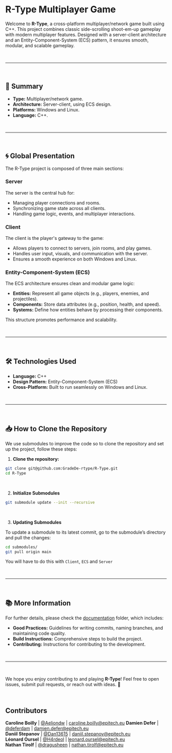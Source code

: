 # R-Type Multiplayer Game

Welcome to **R-Type**, a cross-platform multiplayer/network game built using C++. This project combines classic side-scrolling shoot-em-up gameplay with modern multiplayer features. Designed with a server-client architecture and an Entity-Component-System (ECS) pattern, it ensures smooth, modular, and scalable gameplay.

<br>

---

<br>

## 📝 Summary

- **Type:** Multiplayer/network game.
- **Architecture:** Server-client, using ECS design.
- **Platforms:** Windows and Linux.
- **Language:** C++.

<br>

---

<br>

## 🌀 Global Presentation

The R-Type project is composed of three main sections:

### **Server**
The server is the central hub for:
- Managing player connections and rooms.
- Synchronizing game state across all clients.
- Handling game logic, events, and multiplayer interactions.

### **Client**
The client is the player's gateway to the game:
- Allows players to connect to servers, join rooms, and play games.
- Handles user input, visuals, and communication with the server.
- Ensures a smooth experience on both Windows and Linux.

### **Entity-Component-System (ECS)**
The ECS architecture ensures clean and modular game logic:
- **Entities:** Represent all game objects (e.g., players, enemies, and projectiles).
- **Components:** Store data attributes (e.g., position, health, and speed).
- **Systems:** Define how entities behave by processing their components.

This structure promotes performance and scalability.

<br>

---

<br>

## 🛠 Technologies Used

- **Language:** C++
- **Design Pattern:** Entity-Component-System (ECS)
- **Cross-Platform:** Built to run seamlessly on Windows and Linux.

<br>

---

<br>

## 📥 How to Clone the Repository

We use submodules to improve the code so to clone the repository and set up the project, follow these steps:

1. **Clone the repository:**
```bash
git clone git@github.com:GradeDe-rtype/R-Type.git
cd R-Type
```

<br>

2. **Initialize Submodules**
```bash
git submodule update --init --recursive
```

<br>

3. **Updating Submodules**

To update a submodule to its latest commit, go to the submodule’s directory and pull the changes:

```bash
cd submodules/
git pull origin main
```

You will have to do this with `Client`, `ECS` and `Server`

<br>

---

<br>

## 📚 More Information

For further details, please check the [documentation](./documentation) folder, which includes:
- **Good Practices:** Guidelines for writing commits, naming branches, and maintaining code quality.
- **Build Instructions:** Comprehensive steps to build the project.
- **Contributing:** Instructions for contributing to the development.

<br>

---

<br>

We hope you enjoy contributing to and playing **R-Type**! Feel free to open issues, submit pull requests, or reach out with ideas. 🚀

<br>

## Contributors

**Caroline Boilly** | [@Aeliondw](https://github.com/Aeliondw) | caroline.boilly@epitech.eu
**Damien Defer** | [@deferdam](https://github.com/deferdam) | damien.defer@epitech.eu  
**Daniil Stepanov** | [@Dan13615](https://github.com/Dan13615) | daniil.stepanov@epitech.eu  
**Léonard Oursel** | [@H4rdeol](https://github.com/H4rdeol) | leonard.oursel@epitech.eu  
**Nathan Tirolf** | [@dragusheen](https://github.com/dragusheen) | nathan.tirolf@epitech.eu

